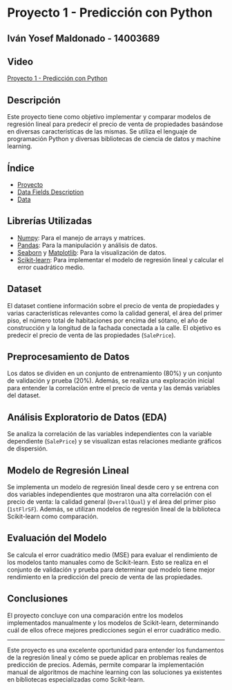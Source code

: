 # Proyecto 1 - Predicción con Python

## Iván Yosef Maldonado - 14003689

## Video

[Proyecto 1 - Predicción con Python]()

## Descripción

Este proyecto tiene como objetivo implementar y comparar modelos de regresión lineal para predecir el precio de venta de propiedades basándose en diversas características de las mismas. Se utiliza el lenguaje de programación Python y diversas bibliotecas de ciencia de datos y machine learning.

## Índice

- [Proyecto](./project.ipynb)
- [Data Fields Description](./data/Data%20fields.txt)
- [Data](./data/proyecto_training_data.npy)

## Librerías Utilizadas

- [Numpy](https://numpy.org): Para el manejo de arrays y matrices.
- [Pandas](https://pandas.pydata.org): Para la manipulación y análisis de datos.
- [Seaborn](https://seaborn.pydata.org) y [Matplotlib](https://matplotlib.org): Para la visualización de datos.
- [Scikit-learn](https://scikit-learn.org/stable/index.html): Para implementar el modelo de regresión lineal y calcular el error cuadrático medio.

## Dataset

El dataset contiene información sobre el precio de venta de propiedades y varias características relevantes como la calidad general, el área del primer piso, el número total de habitaciones por encima del sótano, el año de construcción y la longitud de la fachada conectada a la calle. El objetivo es predecir el precio de venta de las propiedades (`SalePrice`).

## Preprocesamiento de Datos

Los datos se dividen en un conjunto de entrenamiento (80%) y un conjunto de validación y prueba (20%). Además, se realiza una exploración inicial para entender la correlación entre el precio de venta y las demás variables del dataset.

## Análisis Exploratorio de Datos (EDA)

Se analiza la correlación de las variables independientes con la variable dependiente (`SalePrice`) y se visualizan estas relaciones mediante gráficos de dispersión.

## Modelo de Regresión Lineal

Se implementa un modelo de regresión lineal desde cero y se entrena con dos variables independientes que mostraron una alta correlación con el precio de venta: la calidad general (`OverallQual`) y el área del primer piso (`1stFlrSF`). Además, se utilizan modelos de regresión lineal de la biblioteca Scikit-learn como comparación.

## Evaluación del Modelo

Se calcula el error cuadrático medio (MSE) para evaluar el rendimiento de los modelos tanto manuales como de Scikit-learn. Esto se realiza en el conjunto de validación y prueba para determinar qué modelo tiene mejor rendimiento en la predicción del precio de venta de las propiedades.

## Conclusiones

El proyecto concluye con una comparación entre los modelos implementados manualmente y los modelos de Scikit-learn, determinando cuál de ellos ofrece mejores predicciones según el error cuadrático medio.

---

Este proyecto es una excelente oportunidad para entender los fundamentos de la regresión lineal y cómo se puede aplicar en problemas reales de predicción de precios. Además, permite comparar la implementación manual de algoritmos de machine learning con las soluciones ya existentes en bibliotecas especializadas como Scikit-learn.
